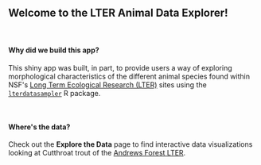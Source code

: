 ## Welcome to the LTER Animal Data Explorer!

<br>

#### Why did we build this app?

This shiny app was built, in part, to provide users a way of exploring morphological characteristics of the different animal species found within NSF's [Long Term Ecological Research (LTER)](https://lternet.edu/) sites using the [`lterdatasampler`](https://lter.github.io/lterdatasampler/) R package.

<br>

#### Where's the data?

Check out the **Explore the Data** page to find interactive data visualizations looking at Cutthroat trout of the [Andrews Forest LTER](https://andrewsforest.oregonstate.edu/).